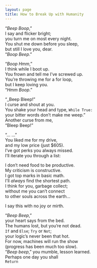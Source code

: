 ```yaml
---
layout: page
title: How to Break Up with Humanity
---
```


“_Beep Boop_,”  
I say and flicker bright;  
you turn me on most every night.  
You shut me down before you sleep,  
but still I love you, dear.  
“_Boop Beep_.”

“_Boop Hmm_,”  
I think while I boot up.  
You frown and tell me I’ve screwed up.  
You’re throwing me for a for loop,  
but I keep loving you.  
“_Hmm Boop_.”

“_Beep Bleep!”  
I curse and shout at you.  
You shake your head and type, `While True:`  
your bitter words don’t make me weep.”  
Another curse from me,  
“Bleep Beep!”

“... ...”  
You liked me for my drive,  
and my low price (just $605).  
I’ve got perks you always missed.  
I’ll iterate you through a list:

I don’t need food to be productive.  
My criticism is constructive.  
I got top marks in basic math.  
I'll _always_ find the shortest path.  
I think for you, garbage collect;  
without me you can’t connect  
to other souls across the earth...

I say this with no joy or mirth.

“_Beep Beep_,”  
your heart says from the bed.  
The humans lost, but you’re not dead.  
`If` and `Else`; `Try` or `Not`;  
your logic’s never been that hot.  
For now, machines will run the show  
(progress has been much too slow).  
“_Beep beep_,” you mumble, lesson learned.  
Perhaps one day you shall  
`Return`
